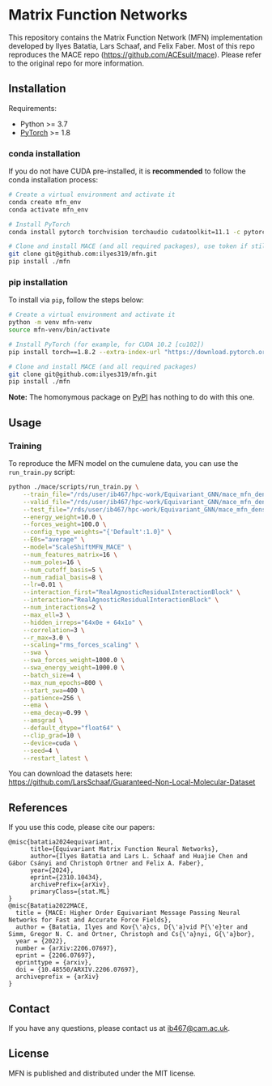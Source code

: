 # Matrix Function Networks

This repository contains the Matrix Function Network (MFN) implementation developed by
Ilyes Batatia, Lars Schaaf, and Felix Faber. Most of this repo reproduces the MACE repo (https://github.com/ACEsuit/mace). Please refer to the original repo for more information.

## Installation

Requirements:
* Python >= 3.7
* [PyTorch](https://pytorch.org/) >= 1.8

### conda installation

If you do not have CUDA pre-installed, it is **recommended** to follow the conda installation process:
```sh
# Create a virtual environment and activate it
conda create mfn_env
conda activate mfn_env

# Install PyTorch
conda install pytorch torchvision torchaudio cudatoolkit=11.1 -c pytorch-lts -c conda-forge

# Clone and install MACE (and all required packages), use token if still private repo
git clone git@github.com:ilyes319/mfn.git
pip install ./mfn
```

### pip installation

To install via `pip`, follow the steps below:
```sh
# Create a virtual environment and activate it
python -m venv mfn-venv
source mfn-venv/bin/activate

# Install PyTorch (for example, for CUDA 10.2 [cu102])
pip install torch==1.8.2 --extra-index-url "https://download.pytorch.org/whl/lts/1.8/cu102"

# Clone and install MACE (and all required packages)
git clone git@github.com:ilyes319/mfn.git
pip install ./mfn
```

**Note:** The homonymous package on [PyPI](https://pypi.org/project/MACE/) has nothing to do with this one.

## Usage

### Training 

To reproduce the MFN model on the cumulene data, you can use the `run_train.py` script:

```sh
python ./mace/scripts/run_train.py \
    --train_file="/rds/user/ib467/hpc-work/Equivariant_GNN/mace_mfn_density/GNL-v0.2/gnl-v0.2-train.xyz" \
    --valid_file="/rds/user/ib467/hpc-work/Equivariant_GNN/mace_mfn_density/GNL-v0.2/gnl-v0.2-val.xyz" \
    --test_file="/rds/user/ib467/hpc-work/Equivariant_GNN/mace_mfn_density/GNL-v0.2/gnl-v0.2-test.xyz" \
    --energy_weight=10.0 \
    --forces_weight=100.0 \
    --config_type_weights="{'Default':1.0}" \
    --E0s="average" \
    --model="ScaleShiftMFN_MACE" \
    --num_features_matrix=16 \
    --num_poles=16 \
    --num_cutoff_basis=5 \
    --num_radial_basis=8 \
    --lr=0.01 \
    --interaction_first="RealAgnosticResidualInteractionBlock" \
    --interaction="RealAgnosticResidualInteractionBlock" \
    --num_interactions=2 \
    --max_ell=3 \
    --hidden_irreps="64x0e + 64x1o" \
    --correlation=3 \
    --r_max=3.0 \
    --scaling="rms_forces_scaling" \
    --swa \
    --swa_forces_weight=1000.0 \
    --swa_energy_weight=1000.0 \
    --batch_size=4 \
    --max_num_epochs=800 \
    --start_swa=400 \
    --patience=256 \
    --ema \
    --ema_decay=0.99 \
    --amsgrad \
    --default_dtype="float64" \
    --clip_grad=10 \
    --device=cuda \
    --seed=4 \
    --restart_latest \
```

You can download the datasets here: https://github.com/LarsSchaaf/Guaranteed-Non-Local-Molecular-Dataset
## References

If you use this code, please cite our papers:
```text
@misc{batatia2024equivariant,
      title={Equivariant Matrix Function Neural Networks}, 
      author={Ilyes Batatia and Lars L. Schaaf and Huajie Chen and Gábor Csányi and Christoph Ortner and Felix A. Faber},
      year={2024},
      eprint={2310.10434},
      archivePrefix={arXiv},
      primaryClass={stat.ML}
}
@misc{Batatia2022MACE,
  title = {MACE: Higher Order Equivariant Message Passing Neural Networks for Fast and Accurate Force Fields},
  author = {Batatia, Ilyes and Kov{\'a}cs, D{\'a}vid P{\'e}ter and Simm, Gregor N. C. and Ortner, Christoph and Cs{\'a}nyi, G{\'a}bor},
  year = {2022},
  number = {arXiv:2206.07697},
  eprint = {2206.07697},
  eprinttype = {arxiv},
  doi = {10.48550/ARXIV.2206.07697},
  archiveprefix = {arXiv}
}
```

## Contact

If you have any questions, please contact us at ib467@cam.ac.uk.

## License

MFN is published and distributed under the MIT license.
